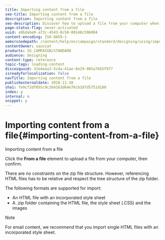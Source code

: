 ```yaml
---
title: Importing content from a file
seo-title: Importing content from a file
description: Importing content from a file
seo-description: Discover how to upload a file from your computer when creating an email or a landing page.
page-status-flag: never-activated
uuid: a9bdabe0-a72c-4543-8c58-00148c596084
content-encoding: ISO-8859-1
aemsrcnodepath: /content/help/en/campaign/standard/designing/using/importing-content-from-a-file
contentOwner: sauviat
products: SG_CAMPAIGN/STANDARD
audience: designing
content-type: reference
topic-tags: loading-content
discoiquuid: 32e4eaa3-5c4a-41ae-8e29-905a7665f9f7
isreadyforlocalization: false
navTitle: Importing content from a file
publishexternaldate: 2018-11-20
sha1: fe9c72df055c9c3d4163d64e76cb187d5751d180
index: y
internal: n
snippet: y
---
```


# Importing content from a file{#importing-content-from-a-file}

Importing content from a file

Click the **From a file** element to upload a file from your computer, then confirm.

There are no constraints on the zip file structure. However, referencing HTML files has to be relative and respect the tree structure of the zip folder.

The following formats are supported for import:

* An HTML file with an incorporated style sheet
* A .zip folder containing the HTML file, the style sheet (.CSS) and the images

>[!NOTE]
>
>For email content, we recommend that you import single HTML files with an incorporated style sheet.

